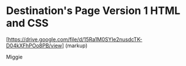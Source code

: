 # Destination's Page Version 1 HTML and CSS 
[https://drive.google.com/file/d/15Ra1M0SYIe2nusdcTK-D04kXFhPOo8PB/view] (markup)

Miggie
